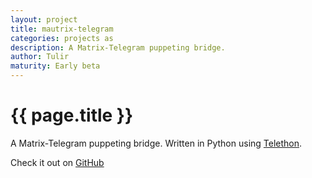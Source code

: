 ```yaml
---
layout: project
title: mautrix-telegram
categories: projects as
description: A Matrix-Telegram puppeting bridge.
author: Tulir
maturity: Early beta
---
```


# {{ page.title }}
A Matrix-Telegram puppeting bridge. Written in Python using [Telethon](https://github.com/LonamiWebs/Telethon).

Check it out on [GitHub](https://github.com/tulir/mautrix-telegram)
